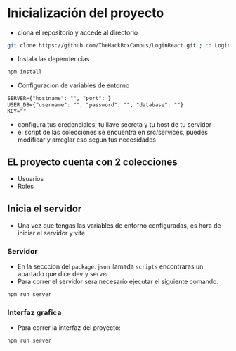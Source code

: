 # Inicialización del proyecto

- clona el repositorio y accede al directorio 

```bash 
git clone https://github.com/TheHackBoxCampus/LoginReact.git ; cd LoginReact
```

- Instala las dependencias 

```bash 
npm install
```

- Configuracion de variables de entorno 

```txt
SERVER={"hostname": "", "port": }
USER_DB={"username": "", "password": "", "database": ""}
KEY=""
```

- configura tus credenciales, tu llave secreta y tu host de tu servidor
- el script de las colecciones se encuentra en src/services, puedes modificar y arreglar eso segun tus necesidades


## EL proyecto cuenta con 2 colecciones 
- Usuarios
- Roles

## Inicia el servidor
- Una vez que tengas las variables de entorno configuradas, es hora de iniciar el servidor y vite

### Servidor
- En la secccion del ``package.json`` llamada ``scripts`` encontraras un apartado que dice dev y server
- Para correr el servidor sera necesario ejecutar el siguiente comando.

```bash
npm run server
```
### Interfaz grafica

- Para correr la interfaz del proyecto:

```bash
npm run server
```
